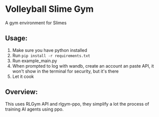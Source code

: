 # Volleyball Slime Gym
A gym environment for Slimes

## Usage:
1. Make sure you have python installed
2. Run `pip install -r requirements.txt`
3. Run example_main.py
4. When prompted to log with wandb, create an account an paste API, it won't show in the terminal for security, but it's there
5. Let it cook

## Overview:
This uses RLGym API and rlgym-ppo, they simplify a lot the process of training AI agents using ppo.